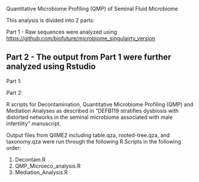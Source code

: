Quantitative Microbiome Profiling (QMP) of Seminal Fluid Microbiome

This analysis is divided into 2 parts:

Part 1 - Raw sequences were analyzed using https://github.com/biofuture/microbiome_singulairty_version

Part 2 - The output from Part 1 were further analyzed using Rstudio
---------------------------------------------------------------------------------
Part 1:




Part 2:

R scripts for Decontamination, Quantitative Microbiome Profiling (QMP) and Mediation Analyses as described in "DEFB119 stratifies dysbiosis with distorted networks in the seminal microbiome associated with male infertility" manuscript.

Output files from QIIME2 including table.qza, rooted-tree.qza, and taxonomy.qza were run through the following R Scripts in the following order:

1. Decontam.R
2. QMP_Microeco_analysis.R
3. Mediation_Analysis.R
